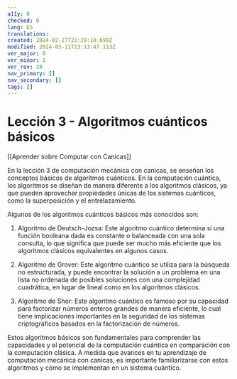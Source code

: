 ```yaml
---
a11y: 0
checked: 0
lang: ES
translations: 
created: 2024-02-27T21:29:10.699Z
modified: 2024-03-11T23:13:47.113Z
ver_major: 0
ver_minor: 1
ver_rev: 20
nav_primary: []
nav_secondary: []
tags: []
---
```

# Lección 3 - Algoritmos cuánticos básicos

[[Aprender sobre Computar con Canicas]]

En la lección 3 de computación mecánica con canicas, se enseñan los conceptos básicos de algoritmos cuánticos. En la computación cuántica, los algoritmos se diseñan de manera diferente a los algoritmos clásicos, ya que pueden aprovechar propiedades únicas de los sistemas cuánticos, como la superposición y el entrelazamiento.

Algunos de los algoritmos cuánticos básicos más conocidos son:

1. Algoritmo de Deutsch-Jozsa: Este algoritmo cuántico determina si una función booleana dada es constante o balanceada con una sola consulta, lo que significa que puede ser mucho más eficiente que los algoritmos clásicos equivalentes en algunos casos.

2. Algoritmo de Grover: Este algoritmo cuántico se utiliza para la búsqueda no estructurada, y puede encontrar la solución a un problema en una lista no ordenada de posibles soluciones con una complejidad cuadrática, en lugar de lineal como en los algoritmos clásicos.

3. Algoritmo de Shor: Este algoritmo cuántico es famoso por su capacidad para factorizar números enteros grandes de manera eficiente, lo cual tiene implicaciones importantes en la seguridad de los sistemas criptográficos basados en la factorización de números.

Estos algoritmos básicos son fundamentales para comprender las capacidades y el potencial de la computación cuántica en comparación con la computación clásica. A medida que avances en tu aprendizaje de computación mecánica con canicas, es importante familiarizarse con estos algoritmos y cómo se implementan en un sistema cuántico.
